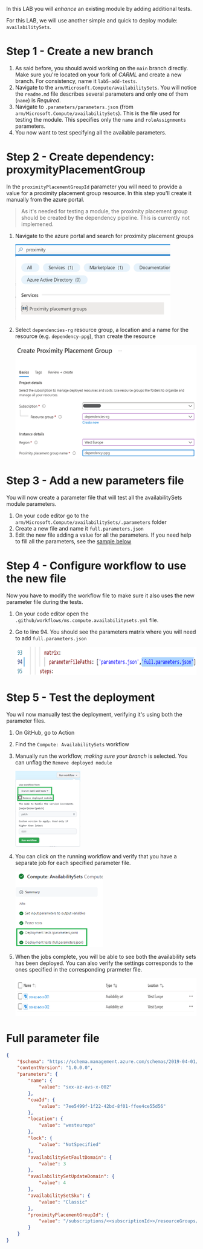 In this LAB you will _enhance_ an existing module by adding additional tests.

For this LAB, we will use another simple and quick to deploy module: `availabilitySets`.

# Step 1 - Create a new branch

1. As said before, you should avoid working on the `main` branch directly. Make sure you're located on your fork of _CARML_ and create a new branch. For consistency, name it `lab5-add-tests`.
1. Navigate to the `arm/Microsoft.Compute/availabilitySets`. You will notice the `readme.md` file describes several parameters and only one of them (`name`) is _Required_.
1. Navigate to `.parameters/parameters.json` (from `arm/Microsoft.Compute/availabilitySets`). This is the file used for testing the module. This specifies only the `name` and `roleAssignments` parameters.
1. You now want to test specifying all the available parameters.

# Step 2 - Create dependency: proxymityPlacementGroup

In the `proximityPlacementGroupId` parameter you will need to provide a value for a proximity placement group resource. In this step you'll create it manually from the azure portal.

> As it's needed for testing a module, the proximity placement group should be created by the dependency pipeline. This is currently not implemened.

1. Navigate to the azure portal and search for proximity placement groups

    <img src="./media/AddTest/proximity-placement-search.png" alt="Search for Proximity Placement" height="200">

1. Select `dependencies-rg` resource group, a location and a name for the resource (e.g. `dependency-ppg`), than create the resource

    <img src="./media/AddTest/proximity-placement-create.png" alt="Create Proximity Placement" height="300">

# Step 3 - Add a new parameters file

You will now create a parameter file that will test all the availabilitySets module parameters.

1. On your code editor go to the `arm/Microsoft.Compute/availabilitySets/.parameters` folder
1. Create a new file and name it `full.parameters.json`
1. Edit the new file adding a value for all the parameters. If you need help to fill all the parameters, see the [sample below](#Full-parameter-file)

# Step 4 - Configure workflow to use the new file

Now you have to modify the workflow file to make sure it also uses the new parameter file during the tests.

1. On your code editor open the `.github/workflows/ms.compute.availabilitysets.yml` file.
1. Go to line 94. You should see the parameters matrix where you will need to add `full.parameters.json`

    <img src="./media/AddTest/parameters-matrix.png" alt="Parameters matrix" height="75">

# Step 5 - Test the deployment

You wil now manually test the deployment, verifying it's using both the parameter files.

1. On GitHub, go to Action
1. Find the `Compute: AvailabilitySets` workflow
1. Manually run the workflow, _making sure your branch_ is selected. You can unflag the `Remove deployed module`

    <img src="./media/AddTest/run-action.png" alt="2 parameters run action" height="200">

1. You can click on the running workflow and verify that you have a separate job for each specified parameter file.

    <img src="./media/AddTest/2-parameters-workflow-run.png" alt="Run with 2 parameters" height="200">

1. When the jobs complete, you will be able to see both the availability sets has been deployed. You can also verify the settings corresponds to the ones specified in the corresponding prarmeter file.

    <img src="./media/AddTest/2-availability-set.png" alt="2 availability sets" height="100">

# Full parameter file

```json
{
    "$schema": "https://schema.management.azure.com/schemas/2019-04-01/deploymentParameters.json#",
    "contentVersion": "1.0.0.0",
    "parameters": {
        "name": {
            "value": "sxx-az-avs-x-002"
        },
        "cuaId": {
            "value": "7ee5499f-1f22-42bd-8f01-ffee4ce55d56"
        },
        "location": {
            "value": "westeurope"
        },
        "lock": {
            "value": "NotSpecified"
        },
        "availabilitySetFaultDomain": {
            "value": 3
        },
        "availabilitySetUpdateDomain": {
            "value": 4
        },
        "availabilitySetSku": {
            "value": "Classic"
        },
        "proximityPlacementGroupId": {
            "value": "/subscriptions/<<subscriptionId>>/resourceGroups/dependencies-rg/providers/Microsoft.Compute/proximityPlacementGroups/dependency-ppg"
        }
    }
}
```
